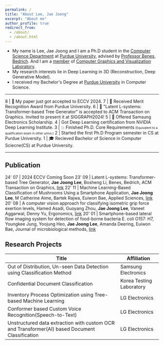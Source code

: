 ```yaml
---
permalink: /
title: "About Lee, Jae Joong"
excerpt: "About me"
author_profile: true
redirect_from:
  - /about/
  - /about.html
---
```


- My name is Lee, Jae Joong and I am a Ph.D student in the [Computer Science Department](https://www.cs.purdue.edu/) at [Purdue University](https://www.purdue.edu/), advised by [Professor Benes, Bedrich](https://www.cs.purdue.edu/homes/bbenes/). And I am a [member](https://www.cs.purdue.edu/homes/bbenes/students/) of [Computer Graphics and Visualization Laboratory](https://www.cs.purdue.edu/cgvlab/www/).
  <br/>
- My research interests lie in Deep Learning in 3D (Reconstruction, Deep Generative Model).
  <br/>
- I received my Bachelor's Degree at [Purdue University](https://www.purdue.edu/) in Computer Science.

---

8 | 📜 My paper just got accepted to ECCV 2024.
7 | 🎉 Received Merit Recognition Award from Purdue University.
6 | 📜 "Latent L-systems: Transformer-based Tree Generator" is accepted to ACM Transaction on Graphics. Invited to present it at SIGGRAPH2024!
5 | 🎉 Offered Samsung Electronics Scholarship.
4 | Got Deep Learning certification from NVIDIA Deep Learning Institute.
3 | 💥 Finished Ph.D. Core Requirements<font size="1"> (Equivalent to a qualification exam in other univs.)</font>
2 | Started the first Ph.D Program semester in CS at Purdue University.
1 | 🎓 Recieved Bachelor of Science in Computer Sciecne(CS) at Purdue University.

---

## Publication

24' 07 | 2024 ECCV Coming Soon
23' 09 | Latent L-systems: Transformer-based Tree Generator, **Jae Joong Lee**, Bosheng Li, Benes, Bedrich, ACM Transaction on Graphics, [link](https://dl.acm.org/doi/10.1145/3627101)
22' 11 | Machine Learning-Based Classification of Mushrooms Using a Smartphone Application, **Jae Joong Lee**, M Catherine Aime, Bartek Rajwa, Euiwon Bae, Applied Sciences, [link](https://www.mdpi.com/2076-3417/12/22/11685)
20' 08 | A computer vision approach for classifying isometric grip force exertion levels, Hamed Asadi, Guoyang Zhou, **Jae Joong Lee**, Vaneet Aggarwal, Denny Yu, Ergonomics, [link](https://www.tandfonline.com/doi/full/10.1080/00140139.2020.1745898)
20' 01 | Smartphone-based lateral flow imaging system for detection of food-borne bacteria E. coli O157: H7, Youngkee Jung, Yoojung Heo, **Jae Joong Lee**, Amanda Deering, Euiwon Bae, Journal of microbiological methods, [link](https://www.sciencedirect.com/science/article/pii/S0167701219308942)

## Research Projects

| Title  | Affiliation|
| ------------- | ------------- |
| Out of Distribution, Un-seen Data Detection using Classification Method  | Samsung Electronics  |
| Confidential Document Classification | Korea Testing Laboratory |
| Inventory Process Optimization using Tree-based Machine Learning | LG Electronics |
| Conformer based Custom Voice Recognition(Speech-to-Text)   | LG Electronics |
| Unstructured data extraction with custom OCR and Transformer(AI) based Document Classification | LG Electronics |
